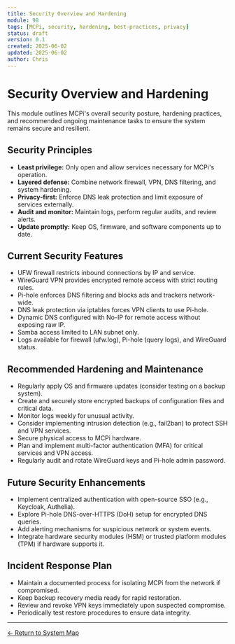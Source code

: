 ```yaml
---
title: Security Overview and Hardening
module: 98
tags: [MCPi, security, hardening, best-practices, privacy]
status: draft
version: 0.1
created: 2025-06-02
updated: 2025-06-02
author: Chris
---
```

# Security Overview and Hardening

This module outlines MCPi's overall security posture, hardening practices, and recommended ongoing maintenance tasks to ensure the system remains secure and resilient.

## Security Principles
- **Least privilege:** Only open and allow services necessary for MCPi's operation.
- **Layered defense:** Combine network firewall, VPN, DNS filtering, and system hardening.
- **Privacy-first:** Enforce DNS leak protection and limit exposure of services externally.
- **Audit and monitor:** Maintain logs, perform regular audits, and review alerts.
- **Update promptly:** Keep OS, firmware, and software components up to date.

## Current Security Features
- UFW firewall restricts inbound connections by IP and service.
- WireGuard VPN provides encrypted remote access with strict routing rules.
- Pi-hole enforces DNS filtering and blocks ads and trackers network-wide.
- DNS leak protection via iptables forces VPN clients to use Pi-hole.
- Dynamic DNS configured with No-IP for remote access without exposing raw IP.
- Samba access limited to LAN subnet only.
- Logs available for firewall (ufw.log), Pi-hole (query logs), and WireGuard status.

## Recommended Hardening and Maintenance
- Regularly apply OS and firmware updates (consider testing on a backup system).
- Create and securely store encrypted backups of configuration files and critical data.
- Monitor logs weekly for unusual activity.
- Consider implementing intrusion detection (e.g., fail2ban) to protect SSH and VPN services.
- Secure physical access to MCPi hardware.
- Plan and implement multi-factor authentication (MFA) for critical services and VPN access.
- Regularly audit and rotate WireGuard keys and Pi-hole admin password.

## Future Security Enhancements
- Implement centralized authentication with open-source SSO (e.g., Keycloak, Authelia).
- Explore Pi-hole DNS-over-HTTPS (DoH) setup for encrypted DNS queries.
- Add alerting mechanisms for suspicious network or system events.
- Integrate hardware security modules (HSM) or trusted platform modules (TPM) if hardware supports it.

## Incident Response Plan
- Maintain a documented process for isolating MCPi from the network if compromised.
- Keep backup recovery media ready for rapid restoration.
- Review and revoke VPN keys immediately upon suspected compromise.
- Periodically test restore procedures to ensure data integrity.

---

[← Return to System Map](../MCPi_systemMap.md)